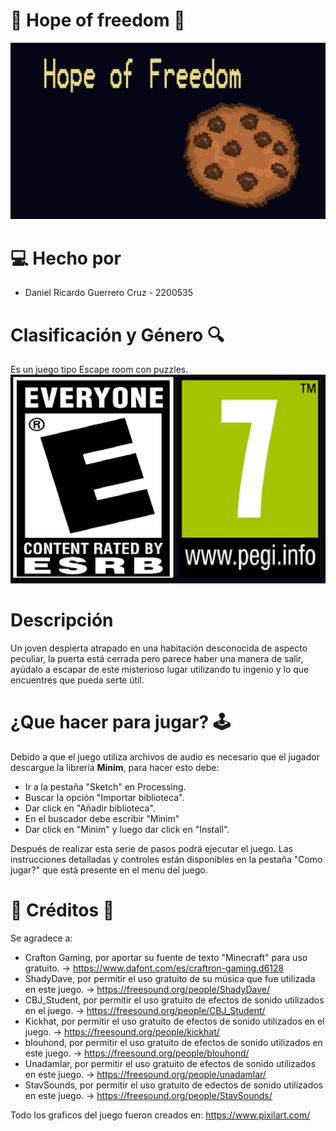 # 🍪 Hope of freedom 🍪
![menu](https://github.com/Computer-Programming-I-UIS/game-hope-of-freedom/blob/master/hope_of_freedom/Data/menu.png)
# 💻 Hecho por
* Daniel Ricardo Guerrero Cruz - 2200535
# Clasificación y Género 🔍
Es un juego tipo Escape room con puzzles.
![edad](https://github.com/Computer-Programming-I-UIS/game-hope-of-freedom/blob/master/hope_of_freedom/Data/edadc.png)
# Descripción
Un joven despierta atrapado en una habitación desconocida de aspecto peculiar, la puerta está cerrada pero parece haber una manera de salir, ayúdalo a escapar de este misterioso lugar utilizando tu ingenio y lo que encuentres que pueda serte útil.
# ¿Que hacer para jugar? 🕹️
Debido a que el juego utiliza archivos de audio es necesario que el jugador descargue la librería **Minim**, para hacer esto debe:
* Ir a la pestaña "Sketch" en Processing.
* Buscar la opción "Importar biblioteca".
* Dar click en "Añadir biblioteca".
* En el buscador debe escribir "Minim"
* Dar click en "Minim" y luego dar click en "Install".

Después de realizar esta serie de pasos podrá ejecutar el juego.
Las instrucciones detalladas y controles están disponibles en la pestaña "Como jugar?" que está presente en el menu del juego.

# 🎵 Créditos 🎨
Se agradece a:
* Crafton Gaming, por aportar su fuente de texto "Minecraft" para uso gratuito. -> https://www.dafont.com/es/craftron-gaming.d6128
* ShadyDave, por permitir el uso gratuito de su música que fue utilizada en este juego. -> https://freesound.org/people/ShadyDave/
* CBJ_Student, por permitir el uso gratuito de efectos de sonido utilizados en el juego. -> https://freesound.org/people/CBJ_Student/
* Kickhat, por permitir el uso gratuito de efectos de sonido utilizados en el juego. -> https://freesound.org/people/kickhat/
* blouhond, por permitir el uso gratuito de efectos de sonido utilizados en este juego. -> https://freesound.org/people/blouhond/
* Unadamlar, por permitir el uso gratuito de efectos de sonido utilizados en este juego. -> https://freesound.org/people/unadamlar/
* StavSounds, por permitir el uso gratuito de edectos de sonido utilizados en este juego. -> https://freesound.org/people/StavSounds/

Todo los graficos del juego fueron creados en: https://www.pixilart.com/
